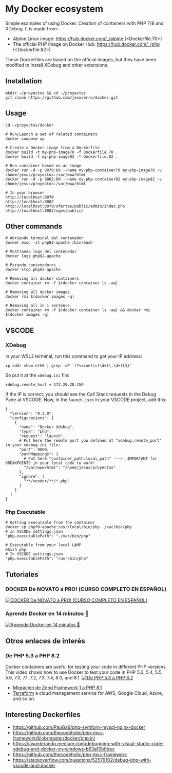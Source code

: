 # My Docker ecosystem

Simple examples of using Docker. Creation of containers with PHP 7/8 and XDebug.
It is made from:

- Alpine Linux image: <https://hub.docker.com/_/alpine> (<Dockerfile.70>)
- The official PHP image on Docker Hub: <https://hub.docker.com/_/php> (<Dockerfile.82>)

These Dockerfiles are based on the official images, but they have been modified to install XDebug and other extensions.

## Installation

``` shell
mkdir ~/proyectos && cd ~/proyectos
git clone https://github.com/jesuserro/docker.git
```

## Usage

``` shell
cd ~/proyectos/docker

# Run/Launch a set of related containers
docker compose up

# Create a Docker image from a Dockerfile
docker build -t my-php-image70 -f Dockerfile.70 .
docker build -t my-php-image82 -f Dockerfile.82 .

# Run container based on an image
docker run -d -p 8070:80 --name my-php-container70 my-php-image70 -v /home/jesus/proyectos:/var/www/html
docker run -d -p 8082:80 --name my-php-container82 my-php-image82 -v /home/jesus/proyectos:/var/www/html

# In your browser
http://localhost:8070
http://localhost:8082
http://localhost:8070/ofertas/public/admin/index.php
http://localhost:8082/nges/public/
```

## Other commands

``` shell
# Abriendo terminal del contenedor
docker exec -it php82-apache /bin/bash

# Mostrando logs del contenedor
docker logs php82-apache

# Parando contenedores
docker stop php82-apache

# Removing all docker containers  
docker container rm -f $(docker container ls -aq)

# Removing all docker images  
docker rmi $(docker images -q)

# Removing all in 1 sentence
docker container rm -f $(docker container ls -aq) && docker rmi $(docker images -q)
```

## VSCODE

### XDebug

In your WSL2 terminal, run this command to get your IP address:

``` shell
ip addr show eth0 | grep -oP '(?<=inet\s)\d+(\.\d+){3}'
```

So put it at the `xdebug.ini` file:

``` shell
xdebug.remote_host = 172.20.28.159
```

If the IP is correct, you should see the Call Stack requests in the Debug Pane at VSCODE.
Now, in the `launch.json` in your VSCODE project, add this:

``` shell
{
  "version": "0.2.0",
  "configurations": [
    {
      "name": "Docker Xdebug",
      "type": "php",
      "request": "launch",
      # Put here the remote port you defined at "xdebug.remote_port" in your xdebug.ini file:
      "port": 9000,
      "pathMappings": {
        # Put here "container_path:local_path" ---> ¡IMPORTANT for BREAKPOINTS in your local code to work!
        "/var/www/html": "/home/jesus/proyectos" 
      },
      "ignore": [
        "**/vendor/**/*.php"
      ]
    }
  ]
}
```

### Php Executable

``` shell
# Getting executable from the container
docker cp php70-apache:/usr/local/bin/php ./var/bin/php
# In VSCODE settings.json
"php.executablePath": "./var/bin/php"

# Executable from your local LAMP
which php
# In VSCODE settings.json
"php.executablePath": "/usr/bin/php"
```

## Tutoriales

### DOCKER De NOVATO a PRO! (CURSO COMPLETO EN ESPAÑOL)

[![DOCKER De NOVATO a PRO! (CURSO COMPLETO EN ESPAÑOL)](https://img.youtube.com/vi/CV_Uf3Dq-EU/0.jpg)](https://www.youtube.com/watch?v=CV_Uf3Dq-EU)

### Aprende Docker en 14 minutos 🐳

[![Aprende Docker en 14 minutos 🐳](https://img.youtube.com/vi/6idFknRIOp4/0.jpg)](https://www.youtube.com/watch?v=6idFknRIOp4)

## Otros enlaces de interés

### De PHP 5.3 a PHP 8.2

Docker containers are useful for testing your code in different PHP versions. This video shows how to use Docker to test your code in PHP 5.3, 5.4, 5.5, 5.6, 7.0, 7.1, 7.2, 7.3, 7.4, 8.0, and 8.1.
[![De PHP 5.3 a PHP 8.2](https://img.youtube.com/vi/BHAYO6esXlw/0.jpg)](https://www.youtube.com/watch?v=BHAYO6esXlw)

- [Migración de Zend Framework 1 a PHP 8.1](https://github.com/Shardj/zf1-future)
- [Terraform](https://registry.terraform.io/) a cloud management service for AWS, Google Cloud, Azure, and so on.

## Interesting Dockerfiles

- <https://github.com/PauGa9/php-symfony-mysql-nginx-docker>
- <https://github.com/thecodeholic/php-mvc-framework/blob/master/docker/php.ini>
- <https://jasonterando.medium.com/debugging-with-visual-studio-code-xdebug-and-docker-on-windows-b63a10b0dec>
- <https://github.com/thecodeholic/php-mvc-framework>
- <https://stackoverflow.com/questions/52579102/debug-php-with-vscode-and-docker>
